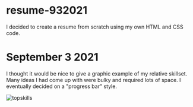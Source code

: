 # resume-932021
I decided to create a resume from scratch using my own HTML and CSS code.

# September 3 2021
I thought it would be nice to give a graphic example of my relative skillset. Many ideas I had come up with were bulky and required lots of space. I eventually decided on a "progress bar" style.

![topskills](https://user-images.githubusercontent.com/67619336/131799303-1d84b0bb-f1cc-46d6-ba1b-76fd05bbcce8.png)

